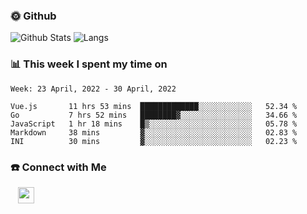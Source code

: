 

<h3> 🌞 Github</h3>

![Github Stats](https://github-readme-stats-beta-lovat.vercel.app/api?username=QiuYukang&count_private=true&show_icons=true&hide=stars)
![Langs](https://github-readme-stats-beta-lovat.vercel.app/api/top-langs/?username=QiuYukang&count_private=true&layout=compact)

<h3> 📊 This week I spent my time on</h3>

<!--START_SECTION:waka-->
```text
Week: 23 April, 2022 - 30 April, 2022

Vue.js       11 hrs 53 mins  █████████████░░░░░░░░░░░░   52.34 % 
Go           7 hrs 52 mins   ████████▓░░░░░░░░░░░░░░░░   34.66 % 
JavaScript   1 hr 18 mins    █▒░░░░░░░░░░░░░░░░░░░░░░░   05.78 % 
Markdown     38 mins         ▓░░░░░░░░░░░░░░░░░░░░░░░░   02.83 % 
INI          30 mins         ▓░░░░░░░░░░░░░░░░░░░░░░░░   02.23 % 
```
<!--END_SECTION:waka-->

<!--
<h3>🛠 Tech Stack</h3>

- 💻 &nbsp; Java | C | Matlab | C++ | Python
- 🌐 &nbsp; HTML | CSS | JavaScript | Bootstrap
- 🛢  &nbsp; MySQL | Redis
- 🔧 &nbsp; NS-3 | Git | Markdown
-->

<h3> ☎️ Connect with Me </h3>
&nbsp;&nbsp;
<a href="mailto:b612n@qq.com">
  <img href="mailto:b612n@qq.com" align="center" width="26px" src="https://github.com/TheDudeThatCode/TheDudeThatCode/blob/master/Assets/Gmail.svg" />
</a>
